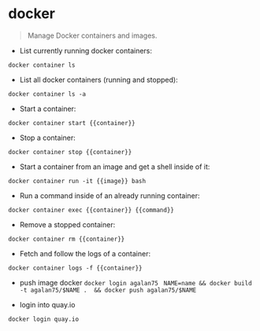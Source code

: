 # docker

> Manage Docker containers and images.

- List currently running docker containers:

`docker container ls`

- List all docker containers (running and stopped):

`docker container ls -a`

- Start a container:

`docker container start {{container}}`

- Stop a container:

`docker container stop {{container}}`

- Start a container from an image and get a shell inside of it:

`docker container run -it {{image}} bash`

- Run a command inside of an already running container:

`docker container exec {{container}} {{command}}`

- Remove a stopped container:

`docker container rm {{container}}`

- Fetch and follow the logs of a container:

`docker container logs -f {{container}}`
- push image docker
`docker login agalan75 ` 
`NAME=name && docker build -t agalan75/$NAME .  && docker push agalan75/$NAME`


- login into quay.io

`docker login quay.io`


